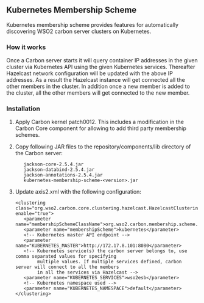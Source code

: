 ## Kubernetes Membership Scheme

Kubernetes membership scheme provides features for automatically discovering WSO2 carbon server clusters on Kubernetes.

### How it works
Once a Carbon server starts it will query container IP addresses in the given cluster via Kubernetes API using the given Kubernetes services. Thereafter Hazelcast network configuration will be updated with the above IP addresses. As a result the Hazelcast instance will get connected all the other members in the cluster. In addition once a new member is added to the cluster, all the other members will get connected to the new member.

### Installation

1. Apply Carbon kernel patch0012. This includes a modification in the Carbon Core component for
allowing to add third party membership schemes.

2. Copy following JAR files to the repository/components/lib directory of the Carbon server:

   ```
      jackson-core-2.5.4.jar
      jackson-databind-2.5.4.jar
      jackson-annotations-2.5.4.jar
      kubernetes-membership-scheme-<version>.jar
   ```

3. Update axis2.xml with the following configuration:

   ```
   <clustering class="org.wso2.carbon.core.clustering.hazelcast.HazelcastClusteringAgent" enable="true">
      <parameter name="membershipSchemeClassName">org.wso2.carbon.membership.scheme.kubernetes.KubernetesMembershipScheme</parameter>
      <parameter name="membershipScheme">kubernetes</parameter>
      <!-- Kubernetes master API endpoint -->
      <parameter name="KUBERNETES_MASTER">http://172.17.8.101:8080</parameter>
      <!-- Kubernetes service(s) the carbon server belongs to, use comma separated values for specifying
           multiple values. If multiple services defined, carbon server will connect to all the members
           in all the services via Hazelcast -->
      <parameter name="KUBERNETES_SERVICES">wso2esb</parameter>
      <!-- Kubernetes namespace used -->
      <parameter name="KUBERNETES_NAMESPACE">default</parameter>
   </clustering>
```

